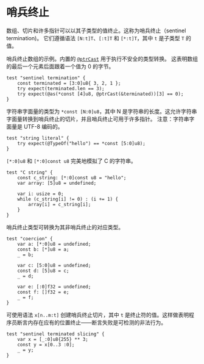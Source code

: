 # 哨兵终止

数组、切片和许多指针可以以其子类型的值终止。这称为哨兵终止（sentinel termination)。
它们遵循语法 `[N:t]T`、`[:t]T` 和 `[*:t]T`，其中 `t` 是子类型 `T` 的值。

哨兵终止数组的示例。内置的 [`@ptrCast`](https://ziglang.org/documentation/master/#ptrCast) 用于执行不安全的类型转换。
这表明数组的最后一个元素后面跟着一个值为 0 的字节。

```zig
test "sentinel termination" {
    const terminated = [3:0]u8{ 3, 2, 1 };
    try expect(terminated.len == 3);
    try expect(@as(*const [4]u8, @ptrCast(&terminated))[3] == 0);
}
```

字符串字面量的类型为 `*const [N:0]u8`，其中 N 是字符串的长度。这允许字符串字面量转换到哨兵终止的切片，并且哨兵终止可用于许多指针。
注意：字符串字面量是 UTF-8 编码的。

```zig
test "string literal" {
    try expect(@TypeOf("hello") == *const [5:0]u8);
}
```

`[*:0]u8` 和 `[*:0]const u8` 完美地模拟了 C 的字符串。

```zig
test "C string" {
    const c_string: [*:0]const u8 = "hello";
    var array: [5]u8 = undefined;

    var i: usize = 0;
    while (c_string[i] != 0) : (i += 1) {
        array[i] = c_string[i];
    }
}
```

哨兵终止类型可转换为其非哨兵终止的对应类型。

```zig
test "coercion" {
    var a: [*:0]u8 = undefined;
    const b: [*]u8 = a;
    _ = b;

    var c: [5:0]u8 = undefined;
    const d: [5]u8 = c;
    _ = d;

    var e: [:0]f32 = undefined;
    const f: []f32 = e;
    _ = f;
}
```

可使用语法 `x[n..m:t]` 创建哨兵终止切片，其中 `t` 是终止符的值。这样做表明程序员断言内存在应有的位置终止——断言失败是可检测的非法行为。

```zig
test "sentinel terminated slicing" {
    var x = [_:0]u8{255} ** 3;
    const y = x[0..3 :0];
    _ = y;
}
```
